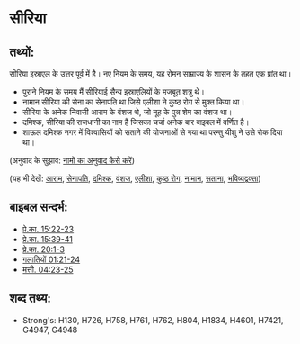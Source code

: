 # सीरिया #

## तथ्यों: ##

सीरिया इस्राएल के उत्तर पूर्व में है। नए नियम के समय, यह रोमन साम्राज्य के शासन के तहत एक प्रांत था।

* पुराने नियम के समय मैं सीरियाई सैन्य इस्राएलियों के मजबूत शत्रु थे।
* नामान सीरिया की सेना का सेनापति था जिसे एलीशा ने कुष्ठ रोग से मुक्त किया था।
* सीरिया के अनेक निवासी आराम के वंशज थे, जो नूह के पुत्र शेम का वंशज था।
* दमिश्क, सीरिया की राजधानी का नाम है जिसका चर्चा अनेक बार बाइबल में वर्णित है।
* शाऊल दमिश्क नगर में विश्वासियों को सताने की योजनाओं से गया था परन्तु यीशु ने उसे रोक दिया था।

(अनुवाद के सुझाव: [नामों का अनुवाद कैसे करें](rc://en/ta/man/translate/translate-names))

(यह भी देखें: [आराम](../names/aram.md), [सेनापति](../other/commander.md), [दमिश्क](../names/damascus.md), [वंशज](../other/descendant.md), [एलीशा](../names/elisha.md), [कुष्ठ रोग](../other/leprosy.md), [नामान](../names/naaman.md), [सताना](../other/persecute.md), [भविष्यद्वक्ता](../kt/prophet.md))

## बाइबल सन्दर्भ: ##

* [प्रे.का. 15:22-23](rc://en/tn/help/act/15/22)
* [प्रे.का. 15:39-41](rc://en/tn/help/act/15/39)
* [प्रे.का. 20:1-3](rc://en/tn/help/act/20/01)
* [गलातियों 01:21-24](rc://en/tn/help/gal/01/21)
* [मत्ती. 04:23-25](rc://en/tn/help/mat/04/23)

## शब्द तथ्य: ##

* Strong's: H130, H726, H758, H761, H762, H804, H1834, H4601, H7421, G4947, G4948

